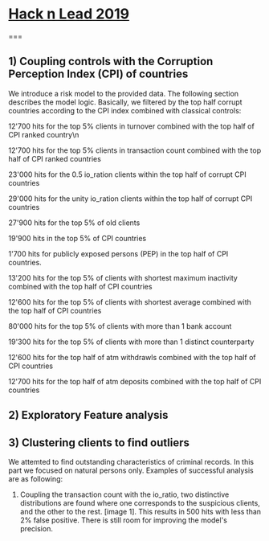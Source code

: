 # [Hack n Lead 2019](https://womenplusplus.ch/hacknlead)

===

## 1) Coupling controls with the Corruption Perception Index (CPI) of countries



We introduce a risk model to the provided data. The following section describes the model logic. Basically, we filtered by the top half corrupt countries according to the CPI index combined with classical controls:



12'700 hits for the top 5% clients in turnover combined with the top half of CPI ranked country\n

12'700 hits for the top 5% clients in transaction count combined with the top half of CPI ranked countries

23'000 hits for the 0.5 io_ration clients within the top half of corrupt CPI countries

29'000 hits for the unity io_ration clients within the top half of corrupt CPI countries

27'900 hits for the top 5% of old clients

19'900 hits in the top 5% of CPI countries

1'700 hits for publicly exposed persons (PEP) in the top half of CPI countries. 

13'200 hits for the top 5% of clients with shortest maximum inactivity combined with the top half of CPI countries

12'600 hits for the top 5% of clients with shortest average combined with the top half of CPI countries

80'000 hits for the top 5% of clients with more than 1 bank account

19'300 hits for the top 5% of clients with more than 1 distinct counterparty 

12'600 hits for the top half of atm withdrawls combined with the top half of CPI countries

12'700 hits for the top half of atm deposits combined with the top half of CPI countries

## 2) Exploratory Feature analysis   

## 3) Clustering clients to find outliers 

We attemted to find outstanding characteristics of criminal records. In this part we focused on natural persons only.
Examples of successful analysis are as following:
1. Coupling the transaction count with the io_ratio, two distinctive distributions are found where one corresponds to the suspicious clients, and the other to the rest. [image 1].
This results in 500 hits with less than 2% false positive. There is still room for improving the model's precision.  

